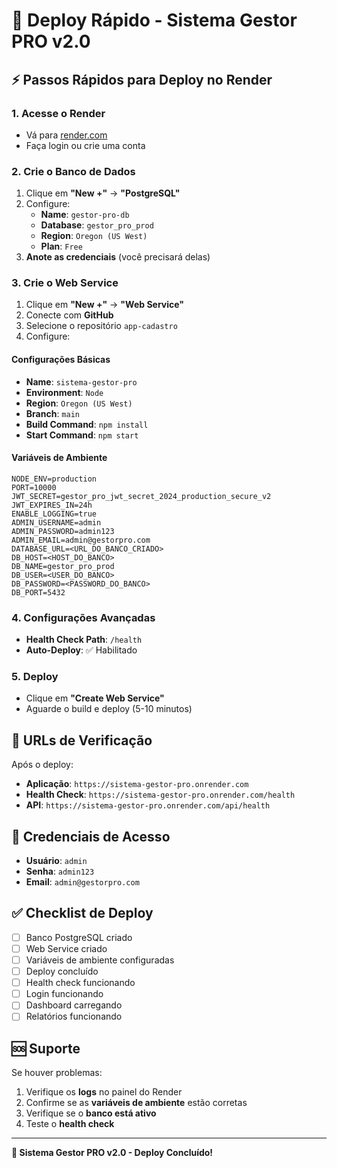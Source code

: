 # 🚀 Deploy Rápido - Sistema Gestor PRO v2.0

## ⚡ Passos Rápidos para Deploy no Render

### 1. **Acesse o Render**
- Vá para [render.com](https://render.com)
- Faça login ou crie uma conta

### 2. **Crie o Banco de Dados**
1. Clique em **"New +"** → **"PostgreSQL"**
2. Configure:
   - **Name**: `gestor-pro-db`
   - **Database**: `gestor_pro_prod`
   - **Region**: `Oregon (US West)`
   - **Plan**: `Free`
3. **Anote as credenciais** (você precisará delas)

### 3. **Crie o Web Service**
1. Clique em **"New +"** → **"Web Service"**
2. Conecte com **GitHub**
3. Selecione o repositório `app-cadastro`
4. Configure:

#### **Configurações Básicas**
- **Name**: `sistema-gestor-pro`
- **Environment**: `Node`
- **Region**: `Oregon (US West)`
- **Branch**: `main`
- **Build Command**: `npm install`
- **Start Command**: `npm start`

#### **Variáveis de Ambiente**
```
NODE_ENV=production
PORT=10000
JWT_SECRET=gestor_pro_jwt_secret_2024_production_secure_v2
JWT_EXPIRES_IN=24h
ENABLE_LOGGING=true
ADMIN_USERNAME=admin
ADMIN_PASSWORD=admin123
ADMIN_EMAIL=admin@gestorpro.com
DATABASE_URL=<URL_DO_BANCO_CRIADO>
DB_HOST=<HOST_DO_BANCO>
DB_NAME=gestor_pro_prod
DB_USER=<USER_DO_BANCO>
DB_PASSWORD=<PASSWORD_DO_BANCO>
DB_PORT=5432
```

### 4. **Configurações Avançadas**
- **Health Check Path**: `/health`
- **Auto-Deploy**: ✅ Habilitado

### 5. **Deploy**
- Clique em **"Create Web Service"**
- Aguarde o build e deploy (5-10 minutos)

## 🎯 URLs de Verificação

Após o deploy:
- **Aplicação**: `https://sistema-gestor-pro.onrender.com`
- **Health Check**: `https://sistema-gestor-pro.onrender.com/health`
- **API**: `https://sistema-gestor-pro.onrender.com/api/health`

## 🔑 Credenciais de Acesso

- **Usuário**: `admin`
- **Senha**: `admin123`
- **Email**: `admin@gestorpro.com`

## ✅ Checklist de Deploy

- [ ] Banco PostgreSQL criado
- [ ] Web Service criado
- [ ] Variáveis de ambiente configuradas
- [ ] Deploy concluído
- [ ] Health check funcionando
- [ ] Login funcionando
- [ ] Dashboard carregando
- [ ] Relatórios funcionando

## 🆘 Suporte

Se houver problemas:
1. Verifique os **logs** no painel do Render
2. Confirme se as **variáveis de ambiente** estão corretas
3. Verifique se o **banco está ativo**
4. Teste o **health check**

---

**🎉 Sistema Gestor PRO v2.0 - Deploy Concluído!** 